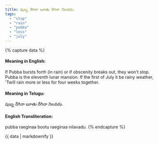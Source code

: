 ```yaml
---
title: పుబ్బ రేగినా బూతు రేగినా నిలవదు.
tags:
  - "stop"
  - "rain"
  - "pubba"
  - "less"
  - "july"
---
```


{% capture data %}
#### Meaning in English:
If Pubba bursts forth (in rain) or if obscenity breaks out, they won't stop.
Pubba is the eleventh lunar mansion.
If the first of July it be rainy weather,
'Twill rain more or less for four weeks together.

#### Meaning in Telugu:
పుబ్బ రేగినా బూతు రేగినా నిలవదు.

#### English Transliteration:
pubba raeginaa bootu raeginaa nilavadu.
{% endcapture %}

<div class="notice">{{ data | markdownify }}</div>

